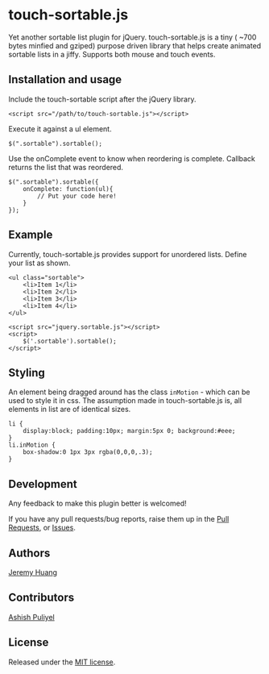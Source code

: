 touch-sortable.js
=================
Yet another sortable list plugin for jQuery. touch-sortable.js is a tiny ( ~700 bytes minfied and gziped) purpose driven library that helps create animated sortable lists in a jiffy. Supports both mouse and touch events.

## Installation and usage

Include the touch-sortable script after the jQuery library.

    <script src="/path/to/touch-sortable.js"></script>

Execute it against a ul element.

    $(".sortable").sortable();
    
Use the onComplete event to know when reordering is complete. Callback returns the list that was reordered.

    $(".sortable").sortable({
    	onComplete: function(ul){
    		// Put your code here!
    	}
    });


## Example

Currently, touch-sortable.js provides support for unordered lists. Define your list as shown.

	<ul class="sortable">
		<li>Item 1</li>
		<li>Item 2</li>
		<li>Item 3</li>
		<li>Item 4</li>
	</ul>
	
	<script src="jquery.sortable.js"></script>
	<script>
	    $('.sortable').sortable();
	</script>

## Styling

An element being dragged around has the class `inMotion` - which can be used to style it in css. The assumption made in touch-sortable.js is, all elements in list are of identical sizes.

    li {
    	display:block; padding:10px; margin:5px 0; background:#eee;
    }
	li.inMotion {
		box-shadow:0 1px 3px rgba(0,0,0,.3);
	}
	
## Development

Any feedback to make this plugin better is welcomed! 

If you have any pull requests/bug reports, raise them up in the [Pull Requests](https://github.com/docubuzz/touch-sortable.js/pulls), or [Issues](https://github.com/docubuzz/touch-sortable.js/issues).

## Authors
[Jeremy Huang](https://github.com/jieyanhuang)

## Contributors
[Ashish Puliyel](https://github.com/ashishpuliyel)


## License
Released under the [MIT license](http://www.opensource.org/licenses/MIT).
